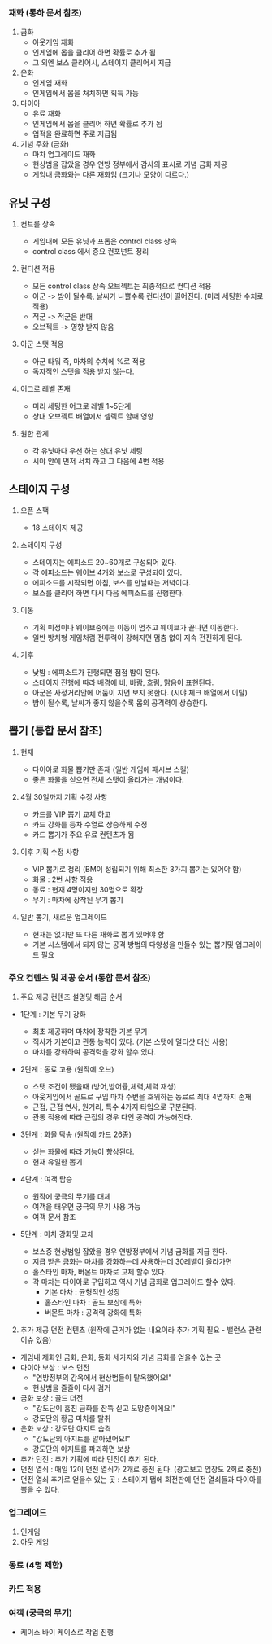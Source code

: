 ### 재화 (통하 문서 참조)
1) 금화
    - 아웃게임 재화
    - 인게임에 몹을 클리어 하면 확률로 추가 됨
    - 그 외엔 보스 클리어시, 스테이지 클리어시 지급
2) 은화
    - 인게임 재화 
    - 인게임에서 몹을 처치하면 획득 가능
4) 다이아
    - 유료 재화
    - 인게임에서 몹을 클리어 하면 확률로 추가 됨
    - 업적을 완료하면 주로 지급됨
4) 기념 주화 (금화)
    - 마차 업그레이드 재화 
    - 현상범을 잡았을 경우 연방 정부에서 감사의 표시로 기념 금화 제공
    - 게임내 금화와는 다른 재화임 (크기나 모양이 다르다.)

## 유닛 구성
1) 컨트롤 상속
    - 게임내에 모든 유닛과 프롭은 control class 상속
    - control class 에서 중요 컨포넌트 정리

2) 컨디션 적용 
    - 모든 control class 상속 오브젝트는 최종적으로 컨디션 적용
    - 아군 -> 밤이 될수록, 날씨가 나쁠수록 컨디션이 떨어진다. (미리 세팅한 수치로 적용)    
    - 적군 -> 적군은 반대
    - 오브젝트 -> 영향 받지 않음    

3) 아군 스탯 적용
    - 아군 타워 즉, 마차의 수치에 %로 적용
    - 독자적인 스탯을 적용 받지 않는다.

4) 어그로 레벨 존재
    - 미리 세팅한 어그로 레벨 1~5단계
    - 상대 오브젝트 배열에서 셀렉트 할때 영향 

5) 원한 관계 
    - 각 유닛마다 우선 하는 상대 유닛 세팅
    - 시야 안에 먼저 서치 하고 그 다음에 4번 적용 



## 스테이지 구성
1) 오픈 스팩 
    - 18 스테이지 제공  
2) 스테이지 구성
    - 스테이지는 에피소드 20~60개로 구성되어 있다.
    - 각 에피소드는 웨이브 4개와 보스로 구성되어 있다. 
    - 에피소드를 시작되면 아침, 보스를 만날때는 저녁이다.
    - 보스를 클리어 하면 다시 다음 에피소드를 진행한다.
3) 이동
    - 기획 미정이나 웨이브중에는 이동이 멈추고 웨이브가 끝나면 이동한다.
    - 일반 방치형 게임처럼 전투력이 강해지면 멈춤 없이 지속 전진하게 된다.   

4) 기후
    - 낮밤 : 에피소드가 진행되면 점점 밤이 된다.
    - 스테이지 진행에 따라 배경에 비, 바람, 흐림, 맑음이 표현된다.
    - 아군은 사정거리안에 어둠이 지면 보지 못한다. (시야 체크 배열에서 이탈)
    - 밤이 될수록, 날씨가 좋지 않을수록 몹의 공격력이 상승한다. 

## 뽑기 (통합 문서 참조)
1) 현재 
    - 다이아로 화물 뽑기만 존재 (일반 게임에 패시브 스킬)
    - 좋은 화물을 싣으면 전체 스탯이 올라가는 개념이다.
      
2) 4월 30일까지 기획 수정 사항
    - 카드를 VIP 뽑기 교체 하고 
    - 카드 강화를 등차 수열로 상승하게 수정
    - 카드 뽑기가 주요 유료 컨텐츠가 됨
     
3) 이후 기획 수정 사항
    - VIP 뽑기로 정리 (BM이 성립되기 위해 최소한 3가지 뽑기는 있어야 함)
    - 화물 : 2번 사항 적용 
    - 동료 : 현재 4명이지만 30명으로 확장
    - 무기 : 마차에 장착된 무기 뽑기

4) 일반 뽑기, 새로운 업그레이드     
    - 현재는 없지만 또 다른 재화로 뽑기 있어야 함
    - 기본 시스템에서 되지 않는 공격 방법의 다양성을 만들수 있는 뽑기및 업그레이드 필요

### 주요 컨텐츠 및  제공 순서 (통합 문서 참조)

1) 주요 제공 컨텐츠 설명및 해금 순서
 - 1단계 : 기본 무기 강화
   - 최초 제공하며 마차에 장착한 기본 무기
   - 직사가 기본이고 관통 능력이 있다. (기본 스탯에 멀티샷 대신 사용)
   - 마차를 강화하여 공격력을 강화 할수 있다. 
 
 - 2단계 : 동료 고용 (원작에 오브)
   - 스탯 조건이 됐을때 (방어,방어률,체력,체력 재생)
   - 아웃게임에서 골드로 구입  마차 주변을 호위하는 동료로 최대 4명까지 존재
   - 근접, 근접 연사, 원거리, 특수 4가지 타입으로 구분된다.
   - 관통 적용에 따라 근접의 경우 다인 공격이 가능해진다. 
 
 - 3단계 : 화물 탁송 (원작에 카드 26종)
    - 싣는 화물에 따라 기능이 향상된다. 
    - 현재 유일한 뽑기

 - 4단계 : 여객 탑승
   - 원작에 궁극의 무기를 대체 
   - 여객을 태우면 궁극의 무기 사용 가능
   - 여객 문서 참조
 
 - 5단계 : 마차 강화및 교체
   - 보스중 현상범일 잡았을 경우 연방정부에서 기념 금화를 지급 한다.
   - 지급 받은 금화는 마차를 강화하는데 사용하는데 30레벨이 올라가면 
   - 홀스타인 마차, 버몬트 마차로 교체 할수 있다.
   - 각 마차는 다이아로 구입하고 역시 기념 금화로 업그레이드 할수 있다. 
     - 기본 마차 : 균형적인 성장
     - 홀스타인 마차 : 골드 보상에 특화
     - 버몬트 마차 : 공격력 강화에 특화 

2) 추가 제공 던전 컨텐츠 (원작에 근거가 없는 내요이라 추가 기획 필요 - 밸런스 관련 이슈 있음)
 - 게임내 제화인 금화, 은화, 동화 세가지와 기념 금화를 얻을수 있는 곳
 - 다이아 보상 : 보스 던전 
    - "연방정부의 감옥에서 현상범들이 탈옥했어요!" 
    - 현상범을 줄줄이 다시 검거
 - 금화 보상 : 골드 더전 
    - "강도단이 훔친 금화를 잔뜩 싣고 도망중이에요!"
    - 강도단의 황금 마차를 탈취  
 - 은화 보상 : 강도단 아지트 습격 
    - "강도단의 아지트를 알아냈어요!"
    - 강도단의 아지트를 파괴하면 보상
 - 추가 던전 : 추가 기획에 따라 던전이 추기 된다.
 - 던전 열쇠 : 매일 12이 던전 열쇠가 2개로 충전 된다. (광고보고 입장도 2회로 충전)
 - 던전 열쇠 추가로 얻을수 있는 곳 : 스테이지 탭에 회전판에 던전 열쇠들과 다이아를 뽈을 수 있다.  
 
### 업그레이드
1) 인게임
2) 아웃 게임

### 동료 (4명 제한)

### 카드 적용

### 여객 (궁극의 무기)
- 케이스 바이 케이스로 작업 진행 
